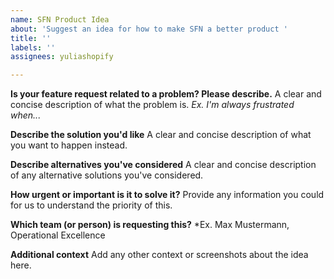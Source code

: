 ```yaml
---
name: SFN Product Idea
about: 'Suggest an idea for how to make SFN a better product '
title: ''
labels: ''
assignees: yuliashopify

---
```


**Is your feature request related to a problem? Please describe.**
A clear and concise description of what the problem is. *Ex. I'm always frustrated when...*

**Describe the solution you'd like**
A clear and concise description of what you want to happen instead.

**Describe alternatives you've considered**
A clear and concise description of any alternative solutions you've considered.

**How urgent or important is it to solve it?**
Provide any information you could for us to understand the priority of this. 

**Which team (or person) is requesting this?**
*Ex. Max Mustermann, Operational Excellence 

**Additional context**
Add any other context or screenshots about the idea here.
